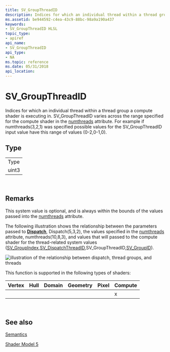 ```yaml
---
title: SV_GroupThreadID
description: Indices for which an individual thread within a thread group a compute shader is executing in.
ms.assetid: be944592-c4ea-43c9-88bc-98a9a190a437
keywords:
- SV_GroupThreadID HLSL
topic_type:
- apiref
api_name:
- SV_GroupThreadID
api_type:
- NA
ms.topic: reference
ms.date: 05/31/2018
api_location: 
---
```


# SV\_GroupThreadID

Indices for which an individual thread within a thread group a compute shader is executing in. SV\_GroupThreadID varies across the range specified for the compute shader in the [numthreads](sm5-attributes-numthreads.md) attribute. For example if numthreads(3,2,1) was specified possible values for the SV\_GroupThreadID input value have this range of values (0-2,0-1,0).

## Type



|       |
|-------|
| Type  |
| uint3 |



 

## Remarks

This system value is optional, and is always within the bounds of the values passed into the [numthreads](sm5-attributes-numthreads.md) attribute.

The following illustration shows the relationship between the parameters passed to [**Dispatch**](/windows/desktop/api/d3d11/nf-d3d11-id3d11devicecontext-dispatch), Dispatch(5,3,2), the values specified in the [numthreads](sm5-attributes-numthreads.md) attribute, numthreads(10,8,3), and values that will passed to the compute shader for the thread-related system values ([SV\_GroupIndex](sv-groupindex.md),[SV\_DispatchThreadID](sv-dispatchthreadid.md),SV\_GroupThreadID,[SV\_GroupID](sv-groupid.md)).

![illustration of the relationship between dispatch, thread groups, and threads](images/threadgroupids.png)

This function is supported in the following types of shaders:



| Vertex | Hull | Domain | Geometry | Pixel | Compute |
|--------|------|--------|----------|-------|---------|
|        |      |        |          |       | x       |



 

## See also

<dl> <dt>

[Semantics](dx-graphics-hlsl-semantics.md)
</dt> <dt>

[Shader Model 5](d3d11-graphics-reference-sm5.md)
</dt> </dl>

 

 
